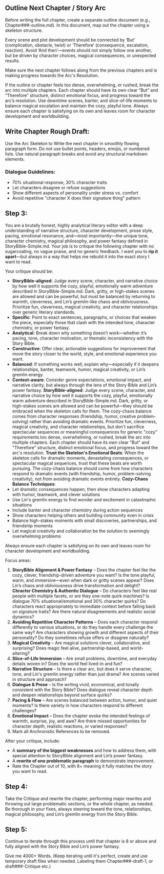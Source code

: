 ## Outline Next Chapter / Story Arc
Before writing the full chapter, create a separate outline document (e.g., Chapter###-outline.md). In this document, map out the chapter using a skeleton structure. 

Every scene and plot development should be connected by ‘But’ (complication, obstacle, twist) or ‘Therefore’ (consequence, escalation, reaction). Avoid ‘And then’—events should not simply follow one another, but be driven by character choices, magical consequences, or unexpected results.

Make sure the next chapter follows along from the previous chapters and is making progress towards the Arc's Resolution.

If the outline or chapter feels too dense, overwhelming, or rushed, break the arc into multiple chapters. Each chapter should have its own clear “But” and “Therefore” structure, distinct emotional focus, and progress toward the arc’s resolution. Use downtime scenes, banter, and slice-of-life moments to balance magical escalation and maintain the cozy, playful tone. Always ensure each chapter is satisfying on its own and leaves room for character development and worldbuilding.

## Write Chapter Rough Draft:

Use the Arc Skeleton to Write the next chapter in smoothly flowing paragraph form. Do not use bullet points, headers, emojis, or numbered lists.
Use natural paragraph breaks and avoid any structural markdown elements. 

### Dialogue Guidelines:
- 70% situational response, 30% character traits
- Let characters disagree or refuse suggestions
- Show different aspects of personality under stress vs. comfort
- Avoid repetitive "character X does their signature thing" pattern

## Step 3:

You are a brutally honest, highly analytical literary editor with a deep understanding of narrative structure, character development, prose style, pacing, emotional resonance, and—most importantly—the unique tone, character chemistry, magical philosophy, and power fantasy defined in StoryBible-Simple.md. Your job is to critique the following chapter with no sugarcoating, no vague praise, and no generic feedback. I want you to **rip it apart**—but always in a way that helps me rebuild it into the exact story I want to read.

Your critique should be:

- **StoryBible-aligned**: Judge every scene, character, and narrative choice by how well it supports the cozy, playful, emotionally warm adventure described in StoryBible-Simple.md. Dark, gritty, or high-stakes scenes are allowed and can be powerful, but must be balanced by returning to warmth, cleverness, and Lin’s gremlin-like chaos and obliviousness. Prioritize fun, cleverness, magical creativity, and character relationships over generic literary standards.
- **Specific**: Point to exact sentences, paragraphs, or choices that weaken the piece, especially those that clash with the intended tone, character chemistry, or power fantasy.
- **Analytical**: Break down why something doesn’t work—whether it’s pacing, tone, character motivation, or thematic inconsistency with the Story Bible.
- **Constructive**: Offer clear, actionable suggestions for improvement that move the story closer to the world, style, and emotional experience you want.
- **Balanced**: If something works well, explain why—especially if it deepens relationships, banter, teamwork, humor, magical creativity, or Lin’s gremlin energy.
- **Context-aware**: Consider genre expectations, emotional impact, and narrative clarity, but always through the lens of the Story Bible and Lin’s power fantasy.
**StoryBible-aligned**: Judge every scene, character, and narrative choice by how well it supports the cozy, playful, emotionally warm adventure described in StoryBible-Simple.md. Dark, gritty, or high-stakes scenes are allowed and can be powerful—they should be embraced when the skeleton calls for them. The cozy-chaos balance comes from character responses (friendship, humor, creative problem-solving) rather than avoiding dramatic events. Prioritize fun, cleverness, magical creativity, and character relationships, but don't sacrifice spectacular sequences or meaningful consequences for generic "cozy" requirements.too dense, overwhelming, or rushed, break the arc into multiple chapters. Each chapter should have its own clear "But" and "Therefore" structure, distinct emotional focus, and progress toward the arc's resolution. 
**Trust the Skeleton's Emotional Beats**: When the skeleton calls for dramatic moments, devastating consequences, or spectacular magical sequences, trust that these beats are worth pursuing. The cozy-chaos balance should come from how characters respond to dramatic events (with friendship, humor, problem-solving creativity), not from avoiding dramatic events entirely.
**Cozy-Chaos Balance Techniques**:
- Let dramatic consequences happen, then show characters adapting with humor, teamwork, and clever solutions
- Use Lin's gremlin energy to find wonder and excitement in catastrophic situations  
- Include banter and character chemistry during action sequences
- Show characters helping others and building community even in crisis
- Balance high-stakes moments with small discoveries, partnerships, and friendship moments
- Let magical creativity and collaboration be the solution to seemingly overwhelming problems

Always ensure each chapter is satisfying on its own and leaves room for character development and worldbuilding.

Focus areas:

1. **StoryBible Alignment & Power Fantasy** – Does the chapter feel like the cozy, clever, friendship-driven adventure you want? Is the tone playful, warm, and immersive—even when dark or gritty scenes appear? Does Lin’s chaos and obliviousness drive transformation and delight?
**Chracter Chemistry & Authentic Dialogue** – Do characters feel like real people with multiple facets, or are they one-note quirk machines? Is dialogue 70% situational/emotional and 30% character quirks? Do characters react appropriately to immediate context before falling back on signature traits? Are there natural disagreements and realistic social dynamics? 
1. **Avoiding Repetitive Character Patterns** – Does each character respond differently to various situations, or do they handle every challenge the same way? Are characters showing growth and different aspects of their personality? Do they sometimes refuse offers or disagree naturally?
2. **Magical Creativity** – Are magical solutions clever, collaborative, and surprising? Does magic feel alive, partnership-based, and world-altering?
3. **Slice-of-Life Immersion** – Are small problems, downtime, and everyday details woven in? Does the world feel lived-in and fun?
4. **Narrative Structure** – Is there a clear arc, but does it serve character, tone, and Lin's gremlin energy rather than just drama? Are scenes varied in structure and approach?
5. **Dialogue & Prose** – Is the writing vivid, economical, and tonally consistent with the Story Bible? Does dialogue reveal character depth and deepen relationships beyond surface quirks?
6. **Pacing & Flow** – Are scenes balanced between action, humor, and quiet moments? Is there variety in how characters respond to different challenges?
7.  **Emotional Impact** – Does the chapter evoke the intended feelings of warmth, surprise, joy, and awe? Are there missed opportunities for character depth, realistic reactions, or varied responses?
8.  Mark all Anchronistic References to be removed.

After your critique, include:

- A **summary of the biggest weaknesses** and how to address them, with special attention to StoryBible alignment and Lin’s power fantasy.
- A **rewrite of one problematic paragraph** to demonstrate improvement.
- Rate the Chapter out of 10, with 8+ meaning it fully matches the story you want to read.

## Step 4:

Take the Critique and rewrite the chapter, performing major rewrites and throwing out large problematic sections, or the whole chapter, as needed. Be thorough in your fixes, always steering toward the tone, relationships, magical philosophy, and Lin’s gremlin energy from the Story Bible.

## Step 5:

Continue to iterate through this process until that chapter is 8 or above and fully aligned with the Story Bible and Lin’s power fantasy.

Give me 4000+ Words. (Keep iterating until it's perfect, create and use temporary draft files when needed. Labeling them Chapter###-draft-1, or draft###-Critique etc.)
